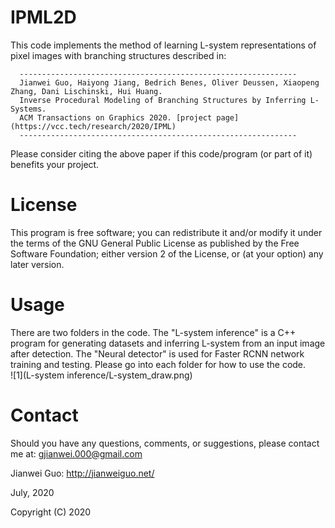 # IPML2D

This code implements the method of learning L-system representations of pixel images with branching structures described in:

      --------------------------------------------------------------
      Jianwei Guo, Haiyong Jiang, Bedrich Benes, Oliver Deussen, Xiaopeng Zhang, Dani Lischinski, Hui Huang. 
      Inverse Procedural Modeling of Branching Structures by Inferring L-Systems. 
      ACM Transactions on Graphics 2020. [project page](https://vcc.tech/research/2020/IPML)
      --------------------------------------------------------------
      
Please consider citing the above paper if this code/program (or part of it) benefits your project. 

# License

This program is free software; you can redistribute it and/or modify it under the terms of the
GNU General Public License as published by the Free Software Foundation; either version 2 of 
the License, or (at your option) any later version. 

# Usage

There are two folders in the code. The "L-system inference" is a C++ program for generating datasets and inferring L-system from an input image after detection. The "Neural detector" is used for Faster RCNN network training and testing.
Please go into each folder for how to use the code.			
![1](L-system inference/L-system_draw.png)

# Contact
Should you have any questions, comments, or suggestions, please contact me at: 
gjianwei.000@gmail.com

Jianwei Guo: http://jianweiguo.net/

July, 2020

Copyright (C) 2020 